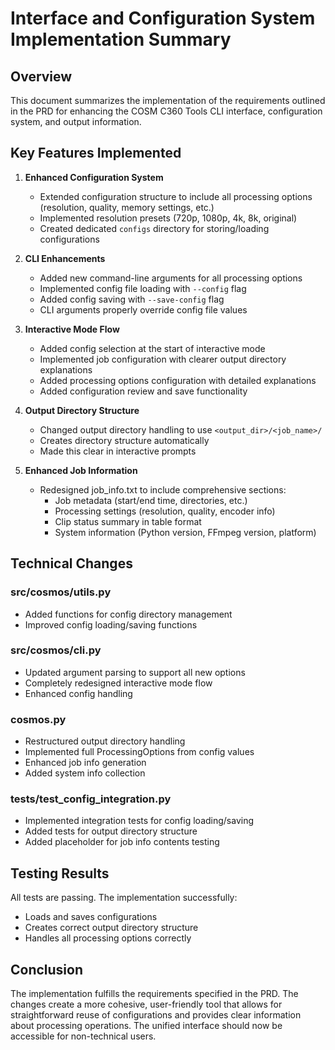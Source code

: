 # Interface and Configuration System Implementation Summary

## Overview

This document summarizes the implementation of the requirements outlined in the PRD for enhancing the COSM C360 Tools CLI interface, configuration system, and output information.

## Key Features Implemented

1. **Enhanced Configuration System**
   - Extended configuration structure to include all processing options (resolution, quality, memory settings, etc.)
   - Implemented resolution presets (720p, 1080p, 4k, 8k, original)
   - Created dedicated `configs` directory for storing/loading configurations

2. **CLI Enhancements**
   - Added new command-line arguments for all processing options
   - Implemented config file loading with `--config` flag
   - Added config saving with `--save-config` flag
   - CLI arguments properly override config file values

3. **Interactive Mode Flow**
   - Added config selection at the start of interactive mode
   - Implemented job configuration with clearer output directory explanations
   - Added processing options configuration with detailed explanations
   - Added configuration review and save functionality

4. **Output Directory Structure**
   - Changed output directory handling to use `<output_dir>/<job_name>/`
   - Creates directory structure automatically
   - Made this clear in interactive prompts

5. **Enhanced Job Information**
   - Redesigned job_info.txt to include comprehensive sections:
     - Job metadata (start/end time, directories, etc.)
     - Processing settings (resolution, quality, encoder info)
     - Clip status summary in table format
     - System information (Python version, FFmpeg version, platform)

## Technical Changes

### src/cosmos/utils.py
- Added functions for config directory management
- Improved config loading/saving functions

### src/cosmos/cli.py
- Updated argument parsing to support all new options
- Completely redesigned interactive mode flow
- Enhanced config handling

### cosmos.py
- Restructured output directory handling
- Implemented full ProcessingOptions from config values
- Enhanced job info generation
- Added system info collection

### tests/test_config_integration.py
- Implemented integration tests for config loading/saving
- Added tests for output directory structure
- Added placeholder for job info contents testing

## Testing Results

All tests are passing. The implementation successfully:
- Loads and saves configurations
- Creates correct output directory structure
- Handles all processing options correctly

## Conclusion

The implementation fulfills the requirements specified in the PRD. The changes create a more cohesive, user-friendly tool that allows for straightforward reuse of configurations and provides clear information about processing operations. The unified interface should now be accessible for non-technical users.